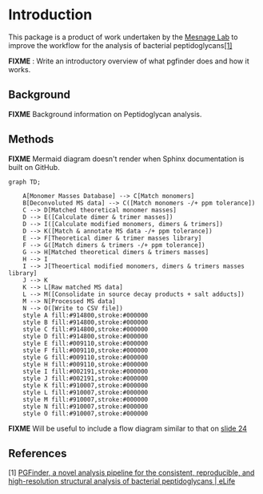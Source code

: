 # Introduction

This package is a product of work undertaken by the [Mesnage Lab](https://mesnagelab.weebly.com/) to improve the
workflow for the analysis of bacterial peptidoglycans[[1]](#1)

**FIXME** : Write an introductory overview of what pgfinder does and how it works.

## Background

**FIXME** Background information on Peptidoglycan analysis.

## Methods

**FIXME** Mermaid diagram doesn't render when Sphinx documentation is built on GitHub.

```{mermaid}
graph TD;

    A[Monomer Masses Database] --> C[Match monomers]
    B[Deconvoluted MS data] --> C([Match monomers -/+ ppm tolerance])
    C --> D[Matched theoretical monomer masses]
    D --> E([Calculate dimer & trimer masses])
    D --> I([Calculate modified monomers, dimers & trimers])
    D --> K([Match & annotate MS data -/+ ppm tolerance])
    E --> F[Theoretical dimer & trimer masses library]
    F --> G([Match dimers & trimers -/+ ppm tolerance])
    G --> H[Matched theoretical dimers & trimers masses]
    H --> I
    I --> J[Theoertical modified monomers, dimers & trimers masses library]
    J --> K
    K --> L[Raw matched MS data]
    L --> M([Consolidate in source decay products + salt adducts])
    M --> N[Processed MS data]
    N --> O([Write to CSV file])
    style A fill:#914800,stroke:#000000
    style B fill:#914800,stroke:#000000
    style C fill:#914800,stroke:#000000
    style D fill:#914800,stroke:#000000
    style E fill:#009110,stroke:#000000
    style F fill:#009110,stroke:#000000
    style G fill:#009110,stroke:#000000
    style H fill:#009110,stroke:#000000
    style I fill:#002191,stroke:#000000
    style J fill:#002191,stroke:#000000
    style K fill:#910007,stroke:#000000
    style L fill:#910007,stroke:#000000
    style M fill:#910007,stroke:#000000
    style N fill:#910007,stroke:#000000
    style O fill:#910007,stroke:#000000
```

**FIXME** Will be useful to include a flow diagram similar to that on [slide 24](https://docs.google.com/presentation/d/1qoA56Wr2qJDOBp7v_lnNiYYFScitYRwo/edit#slide=id.p24)

## References

<a id="1">[1]</a> [PGFinder, a novel analysis pipeline for the consistent, reproducible, and high-resolution structural analysis of bacterial peptidoglycans | eLife](https://elifesciences.org/articles/70597)
